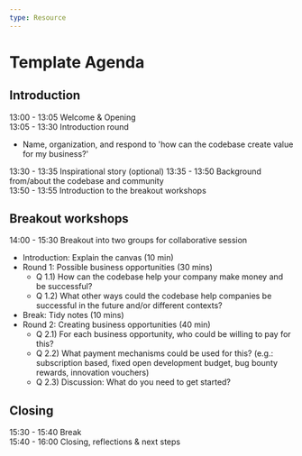 ```yaml
---
type: Resource
---
```


# Template Agenda

## Introduction

13:00 - 13:05 Welcome & Opening  
13:05 - 13:30 Introduction round  
  * Name, organization, and respond to 'how can the codebase create value for my business?'  

13:30 - 13:35 Inspirational story (optional)
13:35 - 13:50 Background from/about the codebase and community  
13:50 - 13:55 Introduction to the breakout workshops  

## Breakout workshops

14:00 - 15:30 Breakout into two groups for collaborative session  
* Introduction: Explain the canvas (10 min)
* Round 1: Possible business opportunities (30 mins)
    * Q 1.1) How can the codebase help your company make money and be successful?
    * Q 1.2) What other ways could the codebase help companies be successful in the future and/or different contexts?
* Break: Tidy notes (10 mins)  
* Round 2: Creating business opportunities (40 min)  
    * Q 2.1) For each business opportunity, who could be willing to pay for this? 
    * Q 2.2) What payment mechanisms could be used for this? (e.g.: subscription based, fixed open development budget, bug bounty rewards, innovation vouchers)
    * Q 2.3) Discussion: What do you need to get started?

## Closing

15:30 - 15:40 Break  
15:40 - 16:00 Closing, reflections & next steps  
